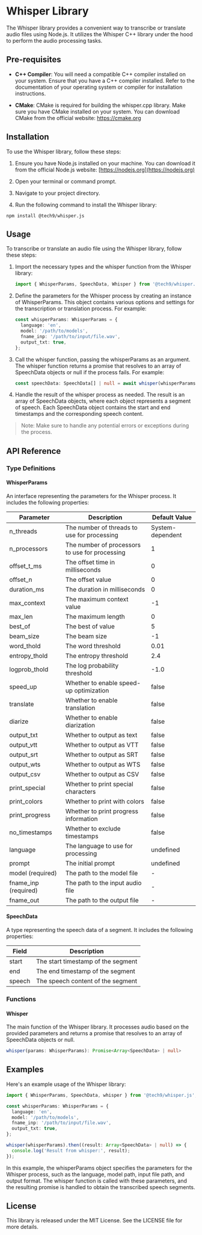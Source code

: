 # Whisper Library

The Whisper library provides a convenient way to transcribe or translate audio files using Node.js. It utilizes the Whisper C++ library under the hood to perform the audio processing tasks.

## Pre-requisites

- **C++ Compiler**: You will need a compatible C++ compiler installed on your system. Ensure that you have a C++ compiler installed. Refer to the documentation of your operating system or compiler for installation instructions.

- **CMake**: CMake is required for building the whisper.cpp library. Make sure you have CMake installed on your system. You can download CMake from the official website: https://cmake.org

## Installation

To use the Whisper library, follow these steps:

1. Ensure you have Node.js installed on your machine. You can download it from the official Node.js website: [https://nodejs.org](https://nodejs.org)

2. Open your terminal or command prompt.

3. Navigate to your project directory.

4. Run the following command to install the Whisper library:

```shell
npm install @tech9/whisper.js
```

## Usage

To transcribe or translate an audio file using the Whisper library, follow these steps:

1. Import the necessary types and the whisper function from the Whisper library:
    ```typescript
    import { WhisperParams, SpeechData, Whisper } from '@tech9/whisper.js';
    ```

2. Define the parameters for the Whisper process by creating an instance of WhisperParams. This object contains various options and settings for the transcription or translation process. For example:
    ```typescript
    const whisperParams: WhisperParams = {
      language: 'en',
      model: '/path/to/models',
      fname_inp: '/path/to/input/file.wav',
      output_txt: true,
    };
    ```

3. Call the whisper function, passing the whisperParams as an argument. The whisper function returns a promise that resolves to an array of SpeechData objects or null if the process fails. For example:
    ```typescript
    const speechData: SpeechData[] | null = await whisper(whisperParams);
    ```

4. Handle the result of the whisper process as needed. The result is an array of SpeechData objects, where each object represents a segment of speech. Each SpeechData object contains the start and end timestamps and the corresponding speech content.

> Note: Make sure to handle any potential errors or exceptions during the process.

## API Reference
### Type Definitions
#### WhisperParams
An interface representing the parameters for the Whisper process. It includes the following properties:

| Parameter          | Description                                                 | Default Value     |
|--------------------|-------------------------------------------------------------|-------------------|
| n_threads          | The number of threads to use for processing                  | System-dependent |
| n_processors       | The number of processors to use for processing               | 1                 |
| offset_t_ms        | The offset time in milliseconds                             | 0                 |
| offset_n           | The offset value                                            | 0                 |
| duration_ms        | The duration in milliseconds                                | 0                 |
| max_context        | The maximum context value                                    | -1                |
| max_len            | The maximum length                                          | 0                 |
| best_of            | The best of value                                           | 5                 |
| beam_size          | The beam size                                               | -1                |
| word_thold         | The word threshold                                          | 0.01              |
| entropy_thold      | The entropy threshold                                       | 2.4               |
| logprob_thold      | The log probability threshold                               | -1.0              |
| speed_up           | Whether to enable speed-up optimization                     | false             |
| translate          | Whether to enable translation                               | false             |
| diarize            | Whether to enable diarization                               | false             |
| output_txt         | Whether to output as text                                   | false             |
| output_vtt         | Whether to output as VTT                                    | false             |
| output_srt         | Whether to output as SRT                                    | false             |
| output_wts         | Whether to output as WTS                                    | false             |
| output_csv         | Whether to output as CSV                                    | false             |
| print_special      | Whether to print special characters                         | false             |
| print_colors       | Whether to print with colors                                | false             |
| print_progress     | Whether to print progress information                       | false             |
| no_timestamps      | Whether to exclude timestamps                              | false             |
| language           | The language to use for processing                          | undefined         |
| prompt             | The initial prompt                                         | undefined         |
| model (required)   | The path to the model file                                  | -                 |
| fname_inp (required)| The path to the input audio file                            | -                 |
| fname_out          | The path to the output file                                 | -                 |

#### SpeechData

A type representing the speech data of a segment. It includes the following properties:

| Field    | Description                      |
|----------|----------------------------------|
| start    | The start timestamp of the segment |
| end      | The end timestamp of the segment   |
| speech   | The speech content of the segment  |

### Functions
#### Whisper
The main function of the Whisper library. It processes audio based on the provided parameters and returns a promise that resolves to an array of SpeechData objects or null.

```typescript
whisper(params: WhisperParams): Promise<Array<SpeechData> | null>
```

## Examples
Here's an example usage of the Whisper library:

```typescript
import { WhisperParams, SpeechData, whisper } from '@tech9/whisper.js';

const whisperParams: WhisperParams = {
  language: 'en',
  model: '/path/to/models',
  fname_inp: '/path/to/input/file.wav',
  output_txt: true,
};

whisper(whisperParams).then((result: Array<SpeechData> | null) => {
  console.log('Result from whisper:', result);
});
```

In this example, the whisperParams object specifies the parameters for the Whisper process, such as the language, model path, input file path, and output format. The whisper function is called with these parameters, and the resulting promise is handled to obtain the transcribed speech segments.

## License
This library is released under the MIT License. See the LICENSE file for more details.

